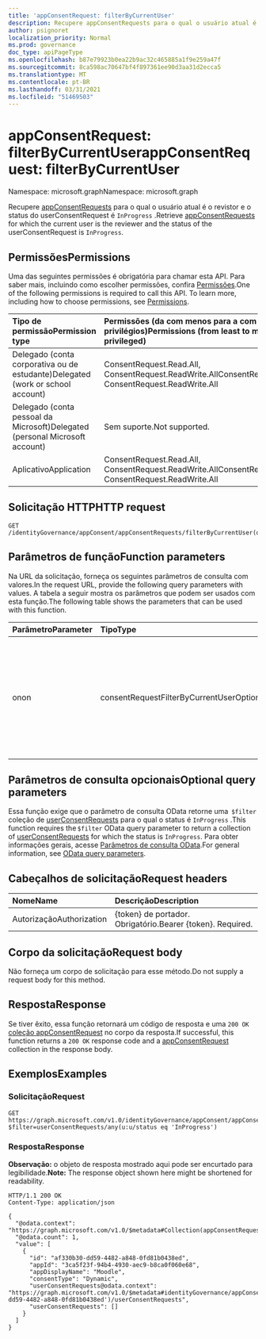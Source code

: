 ```yaml
---
title: 'appConsentRequest: filterByCurrentUser'
description: Recupere appConsentRequests para o qual o usuário atual é o revistor.
author: psignoret
localization_priority: Normal
ms.prod: governance
doc_type: apiPageType
ms.openlocfilehash: b87e79923b0ea22b9ac32c465885a1f9e259a47f
ms.sourcegitcommit: 8ca598ac70647bf4f897361ee90d3aa31d2ecca5
ms.translationtype: MT
ms.contentlocale: pt-BR
ms.lasthandoff: 03/31/2021
ms.locfileid: "51469503"
---
```

# <a name="appconsentrequest-filterbycurrentuser"></a><span data-ttu-id="3d35a-103">appConsentRequest: filterByCurrentUser</span><span class="sxs-lookup"><span data-stu-id="3d35a-103">appConsentRequest: filterByCurrentUser</span></span>

<span data-ttu-id="3d35a-104">Namespace: microsoft.graph</span><span class="sxs-lookup"><span data-stu-id="3d35a-104">Namespace: microsoft.graph</span></span>

<span data-ttu-id="3d35a-105">Recupere [appConsentRequests](../resources/appconsentrequest.md) para o qual o usuário atual é o revistor e o status do userConsentRequest é `InProgress` .</span><span class="sxs-lookup"><span data-stu-id="3d35a-105">Retrieve [appConsentRequests](../resources/appconsentrequest.md) for which the current user is the reviewer and the status of the userConsentRequest is `InProgress`.</span></span>

## <a name="permissions"></a><span data-ttu-id="3d35a-106">Permissões</span><span class="sxs-lookup"><span data-stu-id="3d35a-106">Permissions</span></span>

<span data-ttu-id="3d35a-p101">Uma das seguintes permissões é obrigatória para chamar esta API. Para saber mais, incluindo como escolher permissões, confira [Permissões](/graph/permissions-reference).</span><span class="sxs-lookup"><span data-stu-id="3d35a-p101">One of the following permissions is required to call this API. To learn more, including how to choose permissions, see [Permissions](/graph/permissions-reference).</span></span>

|<span data-ttu-id="3d35a-109">Tipo de permissão</span><span class="sxs-lookup"><span data-stu-id="3d35a-109">Permission type</span></span>|<span data-ttu-id="3d35a-110">Permissões (da com menos para a com mais privilégios)</span><span class="sxs-lookup"><span data-stu-id="3d35a-110">Permissions (from least to most privileged)</span></span>|
|:---|:---|
|<span data-ttu-id="3d35a-111">Delegado (conta corporativa ou de estudante)</span><span class="sxs-lookup"><span data-stu-id="3d35a-111">Delegated (work or school account)</span></span>|<span data-ttu-id="3d35a-112">ConsentRequest.Read.All, ConsentRequest.ReadWrite.All</span><span class="sxs-lookup"><span data-stu-id="3d35a-112">ConsentRequest.Read.All, ConsentRequest.ReadWrite.All</span></span>|
|<span data-ttu-id="3d35a-113">Delegado (conta pessoal da Microsoft)</span><span class="sxs-lookup"><span data-stu-id="3d35a-113">Delegated (personal Microsoft account)</span></span>|<span data-ttu-id="3d35a-114">Sem suporte.</span><span class="sxs-lookup"><span data-stu-id="3d35a-114">Not supported.</span></span>|
|<span data-ttu-id="3d35a-115">Aplicativo</span><span class="sxs-lookup"><span data-stu-id="3d35a-115">Application</span></span>|<span data-ttu-id="3d35a-116">ConsentRequest.Read.All, ConsentRequest.ReadWrite.All</span><span class="sxs-lookup"><span data-stu-id="3d35a-116">ConsentRequest.Read.All, ConsentRequest.ReadWrite.All</span></span>|

## <a name="http-request"></a><span data-ttu-id="3d35a-117">Solicitação HTTP</span><span class="sxs-lookup"><span data-stu-id="3d35a-117">HTTP request</span></span>

<!-- {
  "blockType": "ignored"
}
-->
``` http
GET /identityGovernance/appConsent/appConsentRequests/filterByCurrentUser(on='parameterValue')
```

## <a name="function-parameters"></a><span data-ttu-id="3d35a-118">Parâmetros de função</span><span class="sxs-lookup"><span data-stu-id="3d35a-118">Function parameters</span></span>

<span data-ttu-id="3d35a-119">Na URL da solicitação, forneça os seguintes parâmetros de consulta com valores.</span><span class="sxs-lookup"><span data-stu-id="3d35a-119">In the request URL, provide the following query parameters with values.</span></span>
<span data-ttu-id="3d35a-120">A tabela a seguir mostra os parâmetros que podem ser usados com esta função.</span><span class="sxs-lookup"><span data-stu-id="3d35a-120">The following table shows the parameters that can be used with this function.</span></span>

|<span data-ttu-id="3d35a-121">Parâmetro</span><span class="sxs-lookup"><span data-stu-id="3d35a-121">Parameter</span></span>|<span data-ttu-id="3d35a-122">Tipo</span><span class="sxs-lookup"><span data-stu-id="3d35a-122">Type</span></span>|<span data-ttu-id="3d35a-123">Descrição</span><span class="sxs-lookup"><span data-stu-id="3d35a-123">Description</span></span>|
|:---|:---|:---|
|<span data-ttu-id="3d35a-124">on</span><span class="sxs-lookup"><span data-stu-id="3d35a-124">on</span></span>|<span data-ttu-id="3d35a-125">consentRequestFilterByCurrentUserOptions</span><span class="sxs-lookup"><span data-stu-id="3d35a-125">consentRequestFilterByCurrentUserOptions</span></span>|<span data-ttu-id="3d35a-126">Filtrar para consultar appConsentRequests para o qual o usuário atual é um revistor.</span><span class="sxs-lookup"><span data-stu-id="3d35a-126">Filter to query appConsentRequests for which the current user is a reviewer.</span></span> <span data-ttu-id="3d35a-127">O valor permitido é `reviewer` .</span><span class="sxs-lookup"><span data-stu-id="3d35a-127">Allowed value is `reviewer`.</span></span> <span data-ttu-id="3d35a-128">Obrigatório.</span><span class="sxs-lookup"><span data-stu-id="3d35a-128">Required.</span></span>|

## <a name="optional-query-parameters"></a><span data-ttu-id="3d35a-129">Parâmetros de consulta opcionais</span><span class="sxs-lookup"><span data-stu-id="3d35a-129">Optional query parameters</span></span>

<span data-ttu-id="3d35a-130">Essa função exige que o parâmetro de consulta OData retorne uma  `$filter` coleção de [userConsentRequests](../resources/userconsentrequest.md) para o qual o status é `InProgress` .</span><span class="sxs-lookup"><span data-stu-id="3d35a-130">This function requires the `$filter` OData query parameter to return a collection of [userConsentRequests](../resources/userconsentrequest.md) for which the status is `InProgress`.</span></span> <span data-ttu-id="3d35a-131">Para obter informações gerais, acesse [Parâmetros de consulta OData](/graph/query-parameters).</span><span class="sxs-lookup"><span data-stu-id="3d35a-131">For general information, see [OData query parameters](/graph/query-parameters).</span></span>

## <a name="request-headers"></a><span data-ttu-id="3d35a-132">Cabeçalhos de solicitação</span><span class="sxs-lookup"><span data-stu-id="3d35a-132">Request headers</span></span>

|<span data-ttu-id="3d35a-133">Nome</span><span class="sxs-lookup"><span data-stu-id="3d35a-133">Name</span></span>|<span data-ttu-id="3d35a-134">Descrição</span><span class="sxs-lookup"><span data-stu-id="3d35a-134">Description</span></span>|
|:---|:---|
|<span data-ttu-id="3d35a-135">Autorização</span><span class="sxs-lookup"><span data-stu-id="3d35a-135">Authorization</span></span>|<span data-ttu-id="3d35a-p105">{token} de portador. Obrigatório.</span><span class="sxs-lookup"><span data-stu-id="3d35a-p105">Bearer {token}. Required.</span></span>|

## <a name="request-body"></a><span data-ttu-id="3d35a-138">Corpo da solicitação</span><span class="sxs-lookup"><span data-stu-id="3d35a-138">Request body</span></span>

<span data-ttu-id="3d35a-139">Não forneça um corpo de solicitação para esse método.</span><span class="sxs-lookup"><span data-stu-id="3d35a-139">Do not supply a request body for this method.</span></span>

## <a name="response"></a><span data-ttu-id="3d35a-140">Resposta</span><span class="sxs-lookup"><span data-stu-id="3d35a-140">Response</span></span>

<span data-ttu-id="3d35a-141">Se tiver êxito, essa função retornará um código de resposta e uma `200 OK` [coleção appConsentRequest](../resources/appconsentrequest.md) no corpo da resposta.</span><span class="sxs-lookup"><span data-stu-id="3d35a-141">If successful, this function returns a `200 OK` response code and a [appConsentRequest](../resources/appconsentrequest.md) collection in the response body.</span></span>

## <a name="examples"></a><span data-ttu-id="3d35a-142">Exemplos</span><span class="sxs-lookup"><span data-stu-id="3d35a-142">Examples</span></span>

### <a name="request"></a><span data-ttu-id="3d35a-143">Solicitação</span><span class="sxs-lookup"><span data-stu-id="3d35a-143">Request</span></span>

<!-- {
  "blockType": "request",
  "name": "appconsentrequest_filterbycurrentuser"
}
-->
``` http
GET https://graph.microsoft.com/v1.0/identityGovernance/appConsent/appConsentRequests/filterByCurrentUser(on='reviewer')?$filter=userConsentRequests/any(u:u/status eq 'InProgress')
```

### <a name="response"></a><span data-ttu-id="3d35a-144">Resposta</span><span class="sxs-lookup"><span data-stu-id="3d35a-144">Response</span></span>

<span data-ttu-id="3d35a-145">**Observação:** o objeto de resposta mostrado aqui pode ser encurtado para legibilidade.</span><span class="sxs-lookup"><span data-stu-id="3d35a-145">**Note:** The response object shown here might be shortened for readability.</span></span>
<!-- {
  "blockType": "response",
  "truncated": true,
  "@odata.type": "Collection(microsoft.graph.appConsentRequest)"
}
-->
``` http
HTTP/1.1 200 OK
Content-Type: application/json

{
  "@odata.context": "https://graph.microsoft.com/v1.0/$metadata#Collection(appConsentRequest)",
  "@odata.count": 1,
  "value": [
    {
      "id": "af330b30-dd59-4482-a848-0fd81b0438ed",
      "appId": "3ca5f23f-94b4-4930-aec9-b8ca0f060e68",
      "appDisplayName": "Moodle",
      "consentType": "Dynamic",
      "userConsentRequests@odata.context": "https://graph.microsoft.com/v1.0/$metadata#identityGovernance/appConsent/appConsentRequests('af330b30-dd59-4482-a848-0fd81b0438ed')/userConsentRequests",
      "userConsentRequests": []
    }
  ]
}
```

